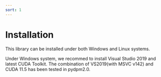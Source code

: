 ```yaml
---
sort: 1
---
```


# Installation


This library can be installed under both Windows and Linux systems.




Under Windows system, we recommed to install Visual Studio 2019 and latest CUDA Toolkit. The combination of VS2019(with MSVC v142) and CUDA 11.5 has been tested in pydpm2.0.

